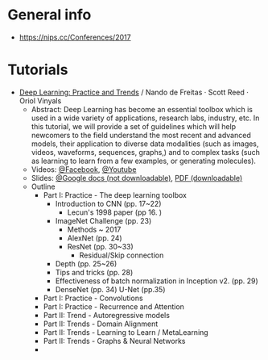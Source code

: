 # General info
* https://nips.cc/Conferences/2017

# Tutorials
* [Deep Learning: Practice and Trends](https://nips.cc/Conferences/2017/Schedule?showEvent=8730) / Nando de Freitas · Scott Reed · Oriol Vinyals
  * Abstract:
       Deep Learning has become an essential toolbox which is used in a wide variety of applications, research labs, industry, etc. In this tutorial, we will provide a set of guidelines which will help newcomers to the field understand the most recent and advanced models, their application to diverse data modalities (such as images, videos, waveforms, sequences, graphs,) and to complex tasks (such as learning to learn from a few examples, or generating molecules).
  * Videos: [@Facebook](https://www.facebook.com/nipsfoundation/videos/1552060484885185/), 
            [@Youtube](https://www.youtube.com/watch?v=YJnddoa8sHk)
  * Slides: [@Google docs (not downloadable)](https://docs.google.com/presentation/d/e/2PACX-1vQMZsWfjjLLz_wi8iaMxHKawuTkdqeA3Gw00wy5dBHLhAkuLEvhB7k-4LcO5RQEVFzZXfS6ByABaRr4/pub), 
            [PDF (downloadable)](https://drive.google.com/file/d/1SuwiICLERd7SfYo3FiqNG0tCEBUjKcT7/view)
  * Outline
    * Part I: Practice - The deep learning toolbox
      * Introduction to CNN (pp. 17~22)
        * Lecun's 1998 paper (pp 16. )
      * ImageNet Challenge (pp. 23)
        * Methods ~ 2017
        * AlexNet (pp. 24)
        * ResNet (pp. 30~33)
          * Residual/Skip connection
      * Depth (pp. 25~26)
      * Tips and tricks (pp. 28)
      * Effectiveness of batch normalization in Inception v2. (pp. 29)
      * DenseNet (pp. 34)
U-Net (pp.35)
    * Part I: Practice - Convolutions
    * Part I: Practice - Recurrence and Attention
    * Part II: Trend - Autoregressive models 
    * Part II: Trends - Domain Alignment
    * Part II: Trends - Learning to Learn / MetaLearning
    * Part II: Trends - Graphs & Neural Networks
    * 
